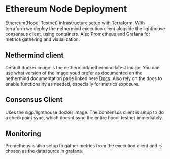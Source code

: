 # Ethereum Node Deployment 
Ethereum(Hoodi Testnet) infrastructure setup with Terraform. With terraform we deploy the nethermind execution client alogside the lighthouse consensus client, using containers. Also Prometheus and Grafana for metrics gathering and visualization.


## Nethermind client
Default docker image is the nethermind/nethermind:latest image. You can use what version of the image youd prefer as documented on the nethermind documentation page linked here [Docs](https://docs.nethermind.io/). Also rely on the docs to enable functionality as needed, especially for metrics exposure.

## Consensus Client

Uses the sigp/lighthouse docker image. The consensus client is setup to do a checkpoint sync, which doesnt sync the entire hoodi testnet immediately.


## Monitoring

Prometheus is also setup to gather metrics from the execution client and is chosen as the datasource in grafana.